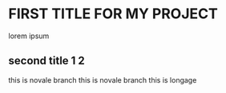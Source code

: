 # FIRST TITLE FOR MY PROJECT
lorem ipsum 
## second title 1 2

this is novale branch
this is novale branch this is longage